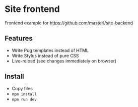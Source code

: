 # Site frontend

Frontend example for https://github.com/masterl/site-backend

## Features
- Write Pug templates instead of HTML
- Write Stylus instead of pure CSS
- Live-reload (see changes immediately on browser)

## Install

- Copy files
- `npm install`
- `npm run dev`
